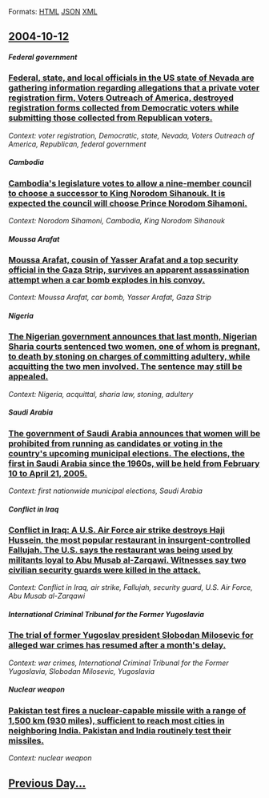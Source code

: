 
Formats: [HTML](2004/10/12/index.html)  [JSON](2004/10/12/index.json)  [XML](2004/10/12/index.xml)  

## [2004-10-12](/news/2004/10/12/index.md)

##### Federal government
### [ Federal, state, and local officials in the US state of Nevada are gathering information regarding allegations that a private voter registration firm, Voters Outreach of America, destroyed registration forms collected from Democratic voters while submitting those collected from Republican voters. ](/news/2004/10/12/federal-state-and-local-officials-in-the-us-state-of-nevada-are-gathering-information-regarding-allegations-that-a-private-voter-registra.md)
_Context: voter registration, Democratic, state, Nevada, Voters Outreach of America, Republican, federal government_

##### Cambodia
### [ Cambodia's legislature votes to allow a nine-member council to choose a successor to King Norodom Sihanouk. It is expected the council will choose Prince Norodom Sihamoni. ](/news/2004/10/12/cambodia-s-legislature-votes-to-allow-a-nine-member-council-to-choose-a-successor-to-king-norodom-sihanouk-it-is-expected-the-council-will.md)
_Context: Norodom Sihamoni, Cambodia, King Norodom Sihanouk_

##### Moussa Arafat
### [ Moussa Arafat, cousin of Yasser Arafat and a top security official in the Gaza Strip, survives an apparent assassination attempt when a car bomb explodes in his convoy. ](/news/2004/10/12/moussa-arafat-cousin-of-yasser-arafat-and-a-top-security-official-in-the-gaza-strip-survives-an-apparent-assassination-attempt-when-a-car.md)
_Context: Moussa Arafat, car bomb, Yasser Arafat, Gaza Strip_

##### Nigeria
### [ The Nigerian government announces that last month, Nigerian Sharia courts sentenced two women, one of whom is pregnant, to death by stoning on charges of committing adultery, while acquitting the two men involved. The sentence may still be appealed. ](/news/2004/10/12/the-nigerian-government-announces-that-last-month-nigerian-sharia-courts-sentenced-two-women-one-of-whom-is-pregnant-to-death-by-stoning.md)
_Context: Nigeria, acquittal, sharia law, stoning, adultery_

##### Saudi Arabia
### [ The government of Saudi Arabia announces that women will be prohibited from running as candidates or voting in the country's upcoming municipal elections. The elections, the first in Saudi Arabia since the 1960s, will be held from February 10 to April 21, 2005. ](/news/2004/10/12/the-government-of-saudi-arabia-announces-that-women-will-be-prohibited-from-running-as-candidates-or-voting-in-the-country-s-upcoming-munic.md)
_Context: first nationwide municipal elections, Saudi Arabia_

##### Conflict in Iraq
### [ Conflict in Iraq: A U.S. Air Force air strike destroys Haji Hussein, the most popular restaurant in insurgent-controlled Fallujah. The U.S. says the restaurant was being used by militants loyal to Abu Musab al-Zarqawi. Witnesses say two civilian security guards were killed in the attack. ](/news/2004/10/12/conflict-in-iraq-a-u-s-air-force-air-strike-destroys-haji-hussein-the-most-popular-restaurant-in-insurgent-controlled-fallujah-the-u-s.md)
_Context: Conflict in Iraq, air strike, Fallujah, security guard, U.S. Air Force, Abu Musab al-Zarqawi_

##### International Criminal Tribunal for the Former Yugoslavia
### [ The trial of former Yugoslav president Slobodan Milosevic for alleged war crimes has resumed after a month's delay. ](/news/2004/10/12/the-trial-of-former-yugoslav-president-slobodan-miloa-evia-for-alleged-war-crimes-has-resumed-after-a-month-s-delay.md)
_Context: war crimes, International Criminal Tribunal for the Former Yugoslavia, Slobodan Milosevic, Yugoslavia_

##### Nuclear weapon
### [ Pakistan test fires a nuclear-capable missile with a range of 1,500 km (930 miles), sufficient to reach most cities in neighboring India. Pakistan and India routinely test their missiles. ](/news/2004/10/12/pakistan-test-fires-a-nuclear-capable-missile-with-a-range-of-1-500-km-930-miles-sufficient-to-reach-most-cities-in-neighboring-india-p.md)
_Context: nuclear weapon_

## [Previous Day...](/news/2004/10/11/index.md)

